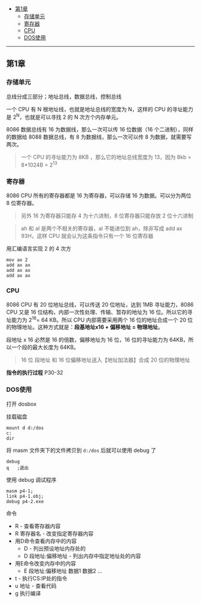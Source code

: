
- [第1章](#第1章)
  - [存储单元](#存储单元)
  - [寄存器](#寄存器)
  - [CPU](#cpu)
  - [DOS使用](#dos使用)

  
------

## 第1章

### 存储单元

总线分成三部分；地址总线，数据总线，控制总线

一个 CPU 有 N 根地址线，也就是地址总线的宽度为 N，这样的 CPU 的寻址能力是 2<sup>N</sup>，也就是可以寻找 2 的 N 次方个内存单元。

8086 数据总线有 16 为数据线，那么一次可以传 16 位数据（16 个二进制），同样的数据给 8088 数据总线，有 8 为数据线，那么一次可以传 8 为数据，就需要写两次。

> 一个 CPU 的寻址能力为 8KB ，那么它的地址总线宽度为 13，因为 8kb = 8*1024B = 2<sup>13</sup>


### 寄存器

8086 CPU 所有的寄存器都是 16 为寄存器，可以存储 16 为数据。可以分为两位 8 位寄存器。

> 另外 16 为寄存器只能存 4 为十六进制，8 位寄存器只能存放 2 位十六进制

> ah 和 al 是两个不相关的寄存器，al 不能进位到 ah，除非写成 add ax 93H，这样 CPU 就会认为这条指令只有一个 16 位寄存器

用汇编语言实现 2 的 4 次方

```
mov ax 2
add ax ax
add ax ax
add ax ax
```

### CPU 

8086 CPU 有 20 位地址总线，可以传送 20 位地址，达到 1MB 寻址能力，8086 CPU 又是 16 位结构，内部一次性处理、传输、暂存的地址为 16 位。所以它的寻址能力为 2<sup>16</sup>= 64 KB。所以 CPU 内部需要采用两个 16 位的地址合成一个 20 位的物理地址。这种方式就是：**段基地址x16 + 偏移地址 = 物理地址**。

段地址 x 16 必然是 16 的倍数，偏移地址为 16 位，16 位的寻址能力为 64KB，所以一个段的最大长度为 64KB。

>16 位 段地址 和 16 位偏移地址送入【地址加法器】合成 20 位的物理地址

**指令的执行过程** P30-32

### DOS使用

打开 dosbox

挂载磁盘

```
mount d d:/dos
c:
dir
```

将 masm 文件夹下的文件拷贝到 `d:/dos` 后就可以使用 debug 了

```
debug
q   ;退出
```

使用 debug 调试程序

```
masm p4-1;
link p4-1.obj;
debug p4-2.exe
```

命令

- R - 查看寄存器内容
- R 寄存器名 - 改变指定寄存器内容
- 用D命令查看内存中的内容
  - D - 列出预设地址内存处的
  - D 段地址:偏移地址 - 列出内存中指定地址处的内容
- 用E命令改变内存中的内容
  - E 段地址:偏移地址 数据1 数据2 ...
-  t - 执行CS:IP处的指令
-  u 地址 - 查看代码
-  g 执行编译

  















